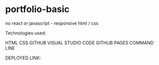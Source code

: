 # portfolio-basic
no react or javascript - responsive html / css 

Technologies used: 

HTML
CSS
GITHUB
VISUAL STUDIO CODE
GITHUB PAGES
COMMAND LINE

DEPLOYED LINK: 
